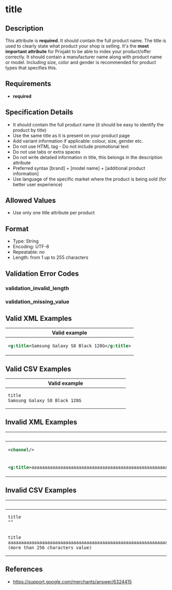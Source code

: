 # title

## Description

This attribute is **required**.
It should contain the full product name. The title is used to clearly state what product your shop is selling. It's the **most important attribute** for Prisjakt to be able to index your product/offer correctly. It should contain a manufacturer name along with product name or model. Including size, color and gender is recommended for product types that specifies this.

## Requirements

* **required**


## Specification Details

- It should contain the full product name (it should be easy to identify the product by title)
- Use the same title as it is present on your product page
- Add variant information if applicable: colour, size, gender etc.
- Do not use HTML tag - Do not include promotional text
- Do not use tabs or extra spaces
- Do not write detailed information in title, this belongs in the description attribute
- Preferred syntax [brand] + [model name] + [additional product information]
- Use language of the specific market where the product is being sold (for better user experience)

## Allowed Values
- Use only one title attribute per product

## Format

- Type: String
- Encoding: UTF-8
- Repeatable: no
- Length: from 1 up to 255 characters


## Validation Error Codes

### validation_invalid_length
### validation_missing_value

## Valid XML Examples

<table>
<thead>
<tr><th>Valid example                                  </th></tr>
</thead>
<tbody>
<tr><td>

```xml
<g:title>Samsung Galaxy S8 Black 128G</g:title>
```

</td></tr>
</tbody>
</table>

## Valid CSV Examples

<table>
<thead>
<tr><th>Valid example  </th></tr>
</thead>
<tbody>
<tr><td>

```csv
title
Samsung Galaxy S8 Black 128G                
```

</td></tr>
</tbody>
</table>

## Invalid XML Examples

<table>
<thead>
<tr><th>Invalid example                                                                                                                                                                                                                                                                                                      </th><th>Resulting error code     </th></tr>
</thead>
<tbody>
<tr><td>

```xml
<channel/>                                                                                                                                                                                                                                                                                                           
```

</td><td>

```xml
validation_missing_value 
```

</td></tr>
<tr><td>

```xml
<g:title>aaaaaaaaaaaaaaaaaaaaaaaaaaaaaaaaaaaaaaaaaaaaaaaaaaaaaaaaaaaaaaaaaaaaaaaaaaaaaaaaaaaaaaaaaaaaaaaaaaaaaaaaaaaaaaaaaaaaaaaaaaaaaaaaaaaaaaaaaaaaaaaaaaaaaaaaaaaaaaaaaaaaaaaaaaaaaaaaaaaaaaaaaaaaaaaaaaaaaaaaaaaaaaaaaaaaaaaaaaaaaaaaaaaaaaaaaaaaaaaaaaaaaaaaaaaaaaaaa (more than 256 characters value)</g:title>
```

</td><td>

```xml
validation_invalid_length
```

</td></tr>
</tbody>
</table>

## Invalid CSV Examples

<table>
<thead>
<tr><th>Invalid example  </th><th>Resulting error code     </th></tr>
</thead>
<tbody>
<tr><td>

```csv
title
""                  
```

</td><td>

```csv
validation_missing_value 
```

</td></tr>
<tr><td>

```csv
title
aaaaaaaaaaaaaaaaaaaaaaaaaaaaaaaaaaaaaaaaaaaaaaaaaaaaaaaaaaaaaaaaaaaaaaaaaaaaaaaaaaaaaaaaaaaaaaaaaaaaaaaaaaaaaaaaaaaaaaaaaaaaaaaaaaaaaaaaaaaaaaaaaaaaaaaaaaaaaaaaaaaaaaaaaaaaaaaaaaaaaaaaaaaaaaaaaaaaaaaaaaaaaaaaaaaaaaaaaaaaaaaaaaaaaaaaaaaaaaaaaaaaaaaaaaaaaaaaa (more than 256 characters value)                  
```

</td><td>

```csv
validation_invalid_length
```

</td></tr>
</tbody>
</table>

## References
* https://support.google.com/merchants/answer/6324415
